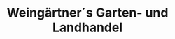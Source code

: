 ---
title: "Weingärtner´s Garten- und Landhandel"
url: /weingarten-baden/weingaertner-s-garten-und-landhandel/
shop: Garten-Center
---